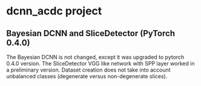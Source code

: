 # dcnn_acdc project

## Bayesian DCNN and SliceDetector (PyTorch 0.4.0)
The Bayesian DCNN is not changed, except it was upgraded to pytorch 0.4.0 version. The SliceDetector VGG like network with SPP layer worked in a preliminary version. Dataset creation does not take into account unbalanced classes (degenerate versus non-degenerate slices).

